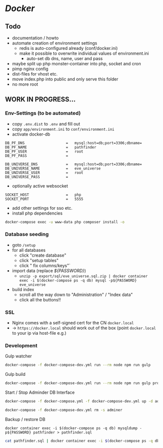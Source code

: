 # *Docker*

## Todo
* documentation / howto
* automate creation of environment settings
    * redis is auto-configured already (conf/docker.ini)
    * make it possible to overwrite individual values of environment.ini
        * auto-set db dns, name, user and pass
* maybe split up php monster-container into php, socket and cron
* pimp nginx config
* dist-files for vhost etc.
* move index.php into public and only serve this folder
* no more root

## WORK IN PROGRESS...

### Env-Settings (to be automated)
* copy `.env.dist` to `.env` and fill out
* copy `app/environment.ini` to `conf/environment.ini`
* activate docker-db
``` 
DB_PF_DNS                   =   mysql:host=db;port=3306;dbname=
DB_PF_NAME                  =   pathfinder
DB_PF_USER                  =   root
DB_PF_PASS                  =

DB_UNIVERSE_DNS             =   mysql:host=db;port=3306;dbname=
DB_UNIVERSE_NAME            =   eve_universe
DB_UNIVERSE_USER            =   root
DB_UNIVERSE_PASS            =
```
* optionally active websocket
```
SOCKET_HOST                 =   php
SOCKET_PORT                 =   5555
```
* add other settings for sso etc.
* install php dependencies
```bash
docker-compose exec -u www-data php composer install -o
```

### Database seeding

* goto `/setup`
* for all databases
    * click "create database"
    * click "setup tables"
    * click " fix columns/keys"`
* import data (replace *${PASSWORD}*)
    * `unzip -p export/sql/eve_universe.sql.zip | docker container exec -i $(docker-compose ps -q db) mysql -p${PASSWORD} eve_universe`
* build index
    * scroll all the way down to "Administration" / "Index data"
    * click all the buttons!!
    
### SSL

* Nginx comes with a self-signed cert for the CN `docker.local`
* -> `https://docker.local` should work out of the box (point `docker.local` to your ip via host-file e.g.)

### Development

Gulp watcher
```bash
docker-compose -f docker-compose-dev.yml run --rm node npm run gulp
```

Gulp build
```bash
docker-compose -f docker-compose-dev.yml run --rm node npm run gulp production
```

Start / Stop Adminder DB Interface
```bash
docker-compose -f docker-compose.yml -f docker-compose-dev.yml up -d adminer
```
```bash
docker-compose -f docker-compose-dev.yml rm -s adminer
```

Backup / restore DB
```
docker container exec -i $(docker-compose ps -q db) mysqldump -p${PASSWORD} pathfinder > pathfinder.sql
```

```bash
cat pathfinder.sql | docker container exec -i $(docker-compose ps -q db) mysql -p${PASSWORD} pathfinder
```